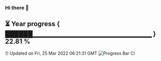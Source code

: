 ### Hi there 👋
⏳ Year progress { ██████▁▁▁▁▁▁▁▁▁▁▁▁▁▁▁▁▁▁▁▁▁▁▁▁ } 22.81 %
---
⏰ Updated on Fri, 25 Mar 2022 06:21:31 GMT
![Progress Bar CI](https://github.com/liununu/liununu/workflows/Progress%20Bar%20CI/badge.svg)
